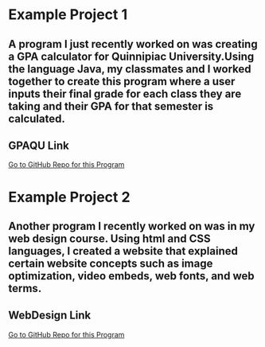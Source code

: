 # Example Project 1

## A program I just recently worked on was creating a GPA calculator for Quinnipiac University.Using the language Java, my classmates and I worked together to create this program where a user inputs their final grade for each class they are taking and their GPA for that semester is calculated.

## GPAQU Link
[Go to GitHub Repo for this Program](https://github.com/sahalk903/GPAQU)

# Example Project 2

## Another program I recently worked on was in my web design course. Using html and CSS languages, I created a website that explained certain website concepts such as image optimization, video embeds, web fonts, and web terms.

## WebDesign Link
[Go to GitHub Repo for this Program](https://github.com/sahalk903/WebDesign)
